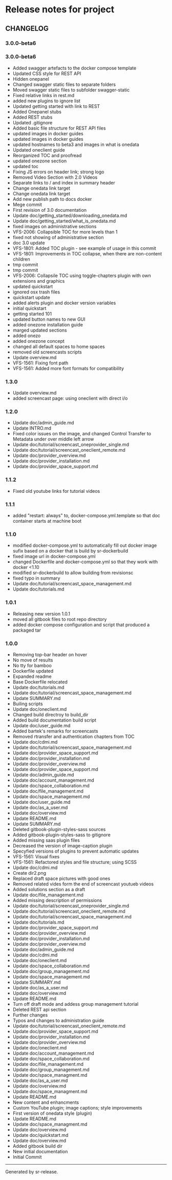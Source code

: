 # Release notes for project 



CHANGELOG
---------

### 3.0.0-beta6



### 3.0.0-beta6

* Added swagger artefacts to the docker compose template
* Updated CSS style for REST API
* Hidden onepanel
* Changed swagger static files to separate folders
* Moved swagger static files to subfolder swagger-static
* Fixed relative links in rest.md
* added new plugins to ignore list
* Updated getting started with link to REST
* Added Onepanel stubs
* Added REST stubs
* Updated .gitignore
* Added basic file structure for REST API files
* updated images in docker guides
* updated images in docker guides
* updated hostnames to beta3 and images in what is onedata
* Updated oneclient guide
* Reorganized TOC and proofread
* updated onezone section
* updated toc
* Fixing JS errors on header link; strong logo
* Removed Video Section with 2.0 Videos
* Separate links to / and index in summary header
* Change onedata link target
* Change onedata link target
* Add new publish path to docs docker
* Mege commit
* First revision of 3.0 documentation
* Update doc/getting_started/downloading_onedata.md
* Update doc/getting_started/what_is_onedata.md
* fixed images on administrative sections
* VFS-2006: Collapsible TOC for more levels than 1
* fixed not showing of administrative section
* doc 3.0 update
* VFS-1801: Added TOC plugin - see example of usage in this commit
* VFS-1801: Improvements in TOC collapse, when there are non-content children
* tmp commit
* tmp commit
* VFS-2006: Collapsile TOC using toggle-chapters plugin with own extensions and graphics
* updated quickstart
* ignored osx trash files
* quickstart update
* added alerts plugin and docker version variables
* initial quickstart
* getting started 101
* updated button names to new GUI
* added onezone installation guide
* marged updated sections
* added onezo
* added onezone concept
* changed all default spaces to home spaces
* removed old screencasts scripts
* Update overview.md
* VFS-1561: Fixing font path
* VFS-1561: Added more font formats for compatibility


### 1.3.0

* Update overview.md
* added screencast page: using oneclient with direct i/o


### 1.2.0


* Update doc/admin_guide.md
* Update INTRO.md
* Fixed color issues on the image, and changed Control Transfer to Metadata under over middle left arrow
* Update doc/tutorial/screencast_oneprovider_single.md
* Update doc/tutorial/screencast_oneclient_remote.md
* Update doc/provider_overview.md
* Update doc/provider_installation.md
* Update doc/provider_space_support.md


### 1.1.2

* Fixed old youtube links for tutorial videos


### 1.1.1

* added "restart: always" to, docker-compose.yml.template so that doc container starts at machine boot


### 1.1.0

* modified docker-compose.yml to automatically fill out docker image sufix based on a docker that is build by sr-dockerbuild
* fixed image url in docker-compose.yml
* changed Dockerfile and docker-compose.yml so that they work with docker <1.10
* modified sr-dockerbuild to allow building from revisionsc
* fixed typo in summary
* Update doc/tutorial/screencast_space_management.md
* Update doc/tutorials.md


### 1.0.1

* Releasing new version 1.0.1
* moved all gitbook files to root repo directory
* added docker compose configuration and script that produced a packaged tar


### 1.0.0


* Removing top-bar header on hover
* No move of results
* No tty for bamboo
* Dockerfile updated
* Expanded readme
* Base Dockerfile relocated
* Update doc/tutorials.md
* Update doc/tutorial/screencast_space_management.md
* Update SUMMARY.md
* Builing scripts
* Update doc/oneclient.md
* Changed build directroy to build_dir
* Added build documentation build script
* Update doc/user_guide.md
* Added bartek's remarks for screencasts
* Removed rtransfer and authentication chapters from TOC
* Update doc/cdmi.md
* Update doc/tutorial/screencast_space_management.md
* Update doc/provider_space_support.md
* Update doc/provider_installation.md
* Update doc/provider_overview.md
* Update doc/provider_space_support.md
* Update doc/admin_guide.md
* Update doc/account_management.md
* Update doc/space_collaboration.md
* Update doc/file_management.md
* Update doc/space_management.md
* Update doc/user_guide.md
* Update doc/as_a_user.md
* Update doc/overview.md
* Update README.md
* Update SUMMARY.md
* Deleted gitbook-plugin-styles-sass sources
* Added gitbook-plugin-styles-sass to gitignore
* Added missing saas plugin files
* Decreased the version of image-caption plugin
* Specyfied versions of plugins to prevent automatic updates
* VFS-1561: Visual fixes
* VFS-1561: Refactored styles and file structure; using SCSS
* Update doc/cdmi.md
* Create dir2.png
* Replaced draft space pictures with good ones
* Removed related vides form the end of screencast youtueb videos
* Added solutions section as a draft
* Update doc/file_management.md
* Added missing description of permissions
* Update doc/tutorial/screencast_oneprovider_single.md
* Update doc/tutorial/screencast_oneclient_remote.md
* Update doc/tutorial/screencast_space_management.md
* Update doc/tutorials.md
* Update doc/provider_space_support.md
* Update doc/provider_overview.md
* Update doc/provider_installation.md
* Update doc/provider_overview.md
* Update doc/admin_guide.md
* Update doc/cdmi.md
* Update doc/oneclient.md
* Update doc/space_collaboration.md
* Update doc/group_management.md
* Update doc/space_management.md
* Update SUMMARY.md
* Update doc/as_a_user.md
* Update doc/overview.md
* Update README.md
* Turn off draft mode and addess group management tutorial
* Deleted REST api section
* Further changes
* Typos and changes to administration guide
* Update doc/tutorial/screencast_oneclient_remote.md
* Update doc/provider_space_support.md
* Update doc/provider_installation.md
* Update doc/provider_overview.md
* Update doc/oneclient.md
* Update doc/account_management.md
* Update doc/space_collaboration.md
* Update doc/file_management.md
* Update doc/group_management.md
* Update doc/space_managment.md
* Update doc/as_a_user.md
* Update doc/overview.md
* Update doc/space_managment.md
* Update README.md
* New content and enhancments
* Custom YouTube plugin; image captions; style improvements
* First version of onedata style (plugin)
* Update README.md
* Update doc/space_managment.md
* Update doc/overview.md
* Update doc/quickstart.md
* Update doc/overview.md
* Added gitbook build dir
* New initial documentation
* Initial Commit


________

Generated by sr-release. 
